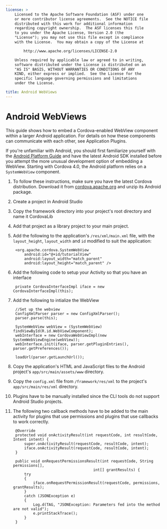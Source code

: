 ```yaml
---
license: >
    Licensed to the Apache Software Foundation (ASF) under one
    or more contributor license agreements.  See the NOTICE file
    distributed with this work for additional information
    regarding copyright ownership.  The ASF licenses this file
    to you under the Apache License, Version 2.0 (the
    "License"); you may not use this file except in compliance
    with the License.  You may obtain a copy of the License at

        http://www.apache.org/licenses/LICENSE-2.0

    Unless required by applicable law or agreed to in writing,
    software distributed under the License is distributed on an
    "AS IS" BASIS, WITHOUT WARRANTIES OR CONDITIONS OF ANY
    KIND, either express or implied.  See the License for the
    specific language governing permissions and limitations
    under the License.

title: Android WebViews
---
```


# Android WebViews

This guide shows how to embed a Cordova-enabled WebView component
within a larger Android application. For details on how these
components can communicate with each other, see Application Plugins.

If you're unfamiliar with Android, you should first familiarize
yourself with the [Android Platform Guide](index.html) and have the latest Android
SDK installed before you attempt the more unusual development option
of embedding a WebView.  Starting with Cordova 4.0, the Android
platform relies on a `SystemWebView` component.

1. To follow these instructions, make sure you have the latest Cordova
   distribution. Download it from
   [cordova.apache.org](http://cordova.apache.org) and unzip its
   Android package.

1. Create a project in Android Studio

1. Copy the framework directory into your project's root directory and name it
CordovaLib

1. Add that project as a library project to your main project.

1. Add the following to the application's `/res/xml/main.xml` file,
   with the `layout_height`, `layout_width` and `id` modified to suit
   the application:

        <org.apache.cordova.SystemWebView
            android:id="@+id/tutorialView"
            android:layout_width="match_parent"
            android:layout_height="match_parent" />

1. Add the following code to setup your Activity so that you have an interface

        private CordovaInterfaceImpl iface = new CordovaInterfaceImpl(this);

1. Add the following to intialize the WebView

        //Set up the webview
        ConfigXmlParser parser = new ConfigXmlParser();
        parser.parse(this);

        SystemWebView webView = (SystemWebView) findViewById(R.id.WebViewComponent);
        webInterface = new CordovaWebViewImpl(new SystemWebViewEngine(webView));
        webInterface.init(iface, parser.getPluginEntries(), parser.getPreferences());

        loadUrl(parser.getLaunchUrl());


1. Copy the application's HTML and JavaScript files to the Android
   project's `app/src/main/assets/www` directory.

1. Copy the `config.xml` file from `/framework/res/xml` to the
   project's `app/src/main/res/xml` directory.

1. Plugins have to be manually installed since the CLI tools do not support Android Studio projects.

1. The following two callback methods have to be added to the main activity for plugins that use permissions and plugins that use callbacks to work correctly.

        @Override
        protected void onActivityResult(int requestCode, int resultCode, Intent intent) {
            super.onActivityResult(requestCode, resultCode, intent);
            iface.onActivityResult(requestCode, resultCode, intent);
        }

        public void onRequestPermissionsResult(int requestCode, String permissions[],
                                           int[] grantResults) {
            try
            {
                iface.onRequestPermissionResult(requestCode, permissions, grantResults);
            }
            catch (JSONException e)
            {
                Log.d(TAG, "JSONException: Parameters fed into the method are not valid");
                e.printStackTrace();
            }
        }

